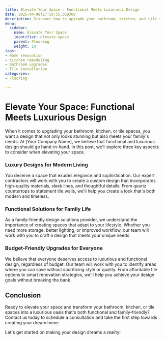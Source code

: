 ```yaml
---
title: Elevate Your Space - Functional Meets Luxurious Design
date: 2025-04-08T17:58:55.369300
description: Discover how to upgrade your bathroom, kitchen, and tile spaces with functional and luxurious design solutions that fit your budget and style.
menu:
  sidebar:
    name: Elevate Your Space
    identifier: elevate-space
    parent: Flooring
    weight: 10
tags: 
- Home renovation
- Kitchen remodeling
- Bathroom upgrades
- Tile installation
categories:
- Flooring

---
```

Elevate Your Space: Functional Meets Luxurious Design
=================================================================

When it comes to upgrading your bathroom, kitchen, or tile spaces, you want a design that not only looks stunning but also meets your family's needs. At [Your Company Name], we believe that functional and luxurious design should go hand-in-hand. In this post, we'll explore three key aspects to consider when elevating your space.

### Luxury Designs for Modern Living
You deserve a space that exudes elegance and sophistication. Our expert contractors will work with you to create a custom design that incorporates high-quality materials, sleek lines, and thoughtful details. From quartz countertops to statement tile walls, we'll help you create a look that's both modern and timeless.

### Functional Solutions for Family Life
As a family-friendly design solutions provider, we understand the importance of creating spaces that adapt to your lifestyle. Whether you need more storage, better lighting, or improved workflow, our team will work with you to craft a design that meets your unique needs.

### Budget-Friendly Upgrades for Everyone
We believe that everyone deserves access to luxurious and functional design, regardless of budget. Our team will work with you to identify areas where you can save without sacrificing style or quality. From affordable tile options to smart renovation strategies, we'll help you achieve your design goals without breaking the bank.

Conclusion
-----------

Ready to elevate your space and transform your bathroom, kitchen, or tile spaces into a luxurious oasis that's both functional and family-friendly? Contact us today to schedule a consultation and take the first step towards creating your dream home.

Let's get started on making your design dreams a reality!
```